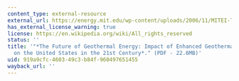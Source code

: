 ```yaml
---
content_type: external-resource
external_url: https://energy.mit.edu/wp-content/uploads/2006/11/MITEI-The-Future-of-Geothermal-Energy.pdf
has_external_license_warning: true
license: https://en.wikipedia.org/wiki/All_rights_reserved
status: ''
title: '"*The Future of Geothermal Energy: Impact of Enhanced Geothermal Systems (EGS)
  on the United States in the 21st Century*." (PDF - 22.6MB)'
uid: 919a9cfc-4603-49c3-b84f-960497651455
wayback_url: ''
---
```

